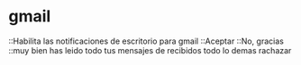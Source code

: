 # gmail
::Habilita las notificaciones de escritorio para gmail
::Aceptar
::No, gracias
::muy bien
has leido todo tus mensajes de recibidos
todo lo demas
rachazar